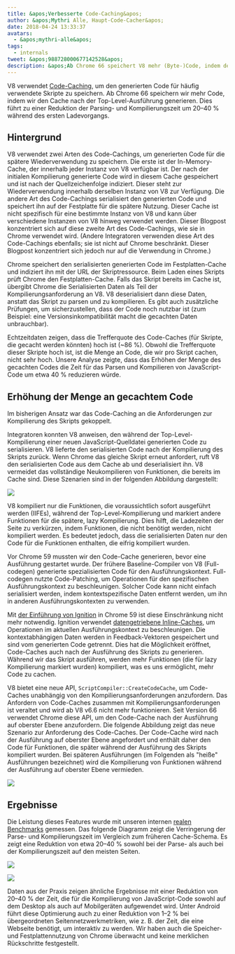 ```yaml
---
title: &apos;Verbesserte Code-Caching&apos;
author: &apos;Mythri Alle, Haupt-Code-Cacher&apos;
date: 2018-04-24 13:33:37
avatars:
  - &apos;mythri-alle&apos;
tags:
  - internals
tweet: &apos;988728000677142528&apos;
description: &apos;Ab Chrome 66 speichert V8 mehr (Byte-)Code, indem der Cache nach der Top-Level-Ausführung generiert wird.&apos;
---
```

V8 verwendet [Code-Caching](/blog/code-caching), um den generierten Code für häufig verwendete Skripte zu speichern. Ab Chrome 66 speichern wir mehr Code, indem wir den Cache nach der Top-Level-Ausführung generieren. Dies führt zu einer Reduktion der Parsing- und Kompilierungszeit um 20–40 % während des ersten Ladevorgangs.

<!--truncate-->
## Hintergrund

V8 verwendet zwei Arten des Code-Cachings, um generierten Code für die spätere Wiederverwendung zu speichern. Die erste ist der In-Memory-Cache, der innerhalb jeder Instanz von V8 verfügbar ist. Der nach der initialen Kompilierung generierte Code wird in diesem Cache gespeichert und ist nach der Quellzeichenfolge indiziert. Dieser steht zur Wiederverwendung innerhalb derselben Instanz von V8 zur Verfügung. Die andere Art des Code-Cachings serialisiert den generierten Code und speichert ihn auf der Festplatte für die spätere Nutzung. Dieser Cache ist nicht spezifisch für eine bestimmte Instanz von V8 und kann über verschiedene Instanzen von V8 hinweg verwendet werden. Dieser Blogpost konzentriert sich auf diese zweite Art des Code-Cachings, wie sie in Chrome verwendet wird. (Andere Integratoren verwenden diese Art des Code-Cachings ebenfalls; sie ist nicht auf Chrome beschränkt. Dieser Blogpost konzentriert sich jedoch nur auf die Verwendung in Chrome.)

Chrome speichert den serialisierten generierten Code im Festplatten-Cache und indiziert ihn mit der URL der Skriptressource. Beim Laden eines Skripts prüft Chrome den Festplatten-Cache. Falls das Skript bereits im Cache ist, übergibt Chrome die Serialisierten Daten als Teil der Kompilierungsanforderung an V8. V8 deserialisiert dann diese Daten, anstatt das Skript zu parsen und zu kompilieren. Es gibt auch zusätzliche Prüfungen, um sicherzustellen, dass der Code noch nutzbar ist (zum Beispiel: eine Versionsinkompatibilität macht die gecachten Daten unbrauchbar).

Echtzeitdaten zeigen, dass die Trefferquote des Code-Caches (für Skripte, die gecacht werden könnten) hoch ist (~86 %). Obwohl die Trefferquote dieser Skripte hoch ist, ist die Menge an Code, die wir pro Skript cachen, nicht sehr hoch. Unsere Analyse zeigte, dass das Erhöhen der Menge des gecachten Codes die Zeit für das Parsen und Kompilieren von JavaScript-Code um etwa 40 % reduzieren würde.

## Erhöhung der Menge an gecachtem Code

Im bisherigen Ansatz war das Code-Caching an die Anforderungen zur Kompilierung des Skripts gekoppelt.

Integratoren konnten V8 anweisen, den während der Top-Level-Kompilierung einer neuen JavaScript-Quelldatei generierten Code zu serialisieren. V8 lieferte den serialisierten Code nach der Kompilierung des Skripts zurück. Wenn Chrome das gleiche Skript erneut anfordert, ruft V8 den serialisierten Code aus dem Cache ab und deserialisiert ihn. V8 vermeidet das vollständige Neukompilieren von Funktionen, die bereits im Cache sind. Diese Szenarien sind in der folgenden Abbildung dargestellt:

![](/_img/improved-code-caching/warm-hot-run-1.png)

V8 kompiliert nur die Funktionen, die voraussichtlich sofort ausgeführt werden (IIFEs), während der Top-Level-Kompilierung und markiert andere Funktionen für die spätere, lazy Kompilierung. Dies hilft, die Ladezeiten der Seite zu verkürzen, indem Funktionen, die nicht benötigt werden, nicht kompiliert werden. Es bedeutet jedoch, dass die serialisierten Daten nur den Code für die Funktionen enthalten, die eifrig kompiliert wurden.

Vor Chrome 59 mussten wir den Code-Cache generieren, bevor eine Ausführung gestartet wurde. Der frühere Baseline-Compiler von V8 (Full-codegen) generierte spezialisierten Code für den Ausführungskontext. Full-codegen nutzte Code-Patching, um Operationen für den spezifischen Ausführungskontext zu beschleunigen. Solcher Code kann nicht einfach serialisiert werden, indem kontextspezifische Daten entfernt werden, um ihn in anderen Ausführungskontexten zu verwenden.

Mit [der Einführung von Ignition](/blog/launching-ignition-and-turbofan) in Chrome 59 ist diese Einschränkung nicht mehr notwendig. Ignition verwendet [datengetriebene Inline-Caches](https://www.youtube.com/watch?v=u7zRSm8jzvA), um Operationen im aktuellen Ausführungskontext zu beschleunigen. Die kontextabhängigen Daten werden in Feedback-Vektoren gespeichert und sind vom generierten Code getrennt. Dies hat die Möglichkeit eröffnet, Code-Caches auch nach der Ausführung des Skripts zu generieren. Während wir das Skript ausführen, werden mehr Funktionen (die für lazy Kompilierung markiert wurden) kompiliert, was es uns ermöglicht, mehr Code zu cachen.

V8 bietet eine neue API, `ScriptCompiler::CreateCodeCache`, um Code-Caches unabhängig von den Kompilierungsanforderungen anzufordern. Das Anfordern von Code-Caches zusammen mit Kompilierungsanforderungen ist veraltet und wird ab V8 v6.6 nicht mehr funktionieren. Seit Version 66 verwendet Chrome diese API, um den Code-Cache nach der Ausführung auf oberster Ebene anzufordern. Die folgende Abbildung zeigt das neue Szenario zur Anforderung des Code-Caches. Der Code-Cache wird nach der Ausführung auf oberster Ebene angefordert und enthält daher den Code für Funktionen, die später während der Ausführung des Skripts kompiliert wurden. Bei späteren Ausführungen (im Folgenden als "heiße" Ausführungen bezeichnet) wird die Kompilierung von Funktionen während der Ausführung auf oberster Ebene vermieden.

![](/_img/improved-code-caching/warm-hot-run-2.png)

## Ergebnisse

Die Leistung dieses Features wurde mit unseren internen [realen Benchmarks](https://cs.chromium.org/chromium/src/tools/perf/page_sets/v8_top_25.py?q=v8.top&sq=package:chromium&l=1) gemessen. Das folgende Diagramm zeigt die Verringerung der Parse- und Kompilierungszeit im Vergleich zum früheren Cache-Schema. Es zeigt eine Reduktion von etwa 20–40 % sowohl bei der Parse- als auch bei der Kompilierungszeit auf den meisten Seiten.

![](/_img/improved-code-caching/parse.png)

![](/_img/improved-code-caching/compile.png)

Daten aus der Praxis zeigen ähnliche Ergebnisse mit einer Reduktion von 20–40 % der Zeit, die für die Kompilierung von JavaScript-Code sowohl auf dem Desktop als auch auf Mobilgeräten aufgewendet wird. Unter Android führt diese Optimierung auch zu einer Reduktion von 1–2 % bei übergeordneten Seitennetzwerkmetriken, wie z. B. der Zeit, die eine Webseite benötigt, um interaktiv zu werden. Wir haben auch die Speicher- und Festplattennutzung von Chrome überwacht und keine merklichen Rückschritte festgestellt.
